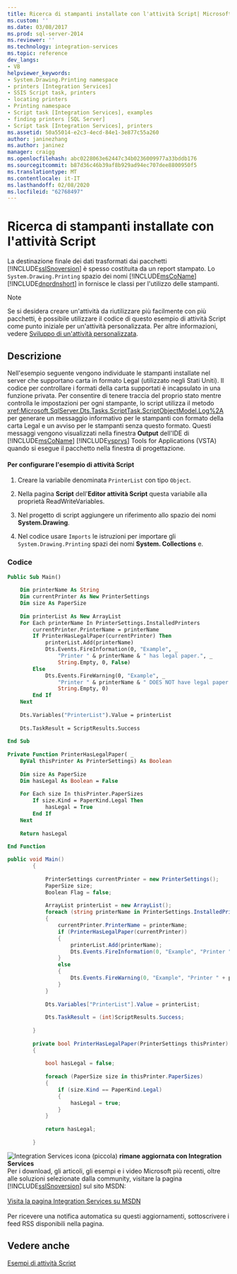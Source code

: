 ```yaml
---
title: Ricerca di stampanti installate con l'attività Script| Microsoft Docs
ms.custom: ''
ms.date: 03/08/2017
ms.prod: sql-server-2014
ms.reviewer: ''
ms.technology: integration-services
ms.topic: reference
dev_langs:
- VB
helpviewer_keywords:
- System.Drawing.Printing namespace
- printers [Integration Services]
- SSIS Script task, printers
- locating printers
- Printing namespace
- Script task [Integration Services], examples
- finding printers [SQL Server]
- Script task [Integration Services], printers
ms.assetid: 50a55014-e2c3-4ecd-84e1-3e877c55a260
author: janinezhang
ms.author: janinez
manager: craigg
ms.openlocfilehash: abc0228063e62447c34b0236009977a33bddb176
ms.sourcegitcommit: b87d36c46b39af8b929ad94ec707dee8800950f5
ms.translationtype: MT
ms.contentlocale: it-IT
ms.lasthandoff: 02/08/2020
ms.locfileid: "62768497"
---
```

# <a name="finding-installed-printers-with-the-script-task"></a>Ricerca di stampanti installate con l'attività Script
  La destinazione finale dei dati trasformati dai pacchetti [!INCLUDE[ssISnoversion](../../includes/ssisnoversion-md.md)] è spesso costituita da un report stampato. Lo `System.Drawing.Printing` spazio dei nomi [!INCLUDE[msCoName](../../includes/msconame-md.md)] [!INCLUDE[dnprdnshort](../../includes/dnprdnshort-md.md)] in fornisce le classi per l'utilizzo delle stampanti.  
  
> [!NOTE]  
>  Se si desidera creare un'attività da riutilizzare più facilmente con più pacchetti, è possibile utilizzare il codice di questo esempio di attività Script come punto iniziale per un'attività personalizzata. Per altre informazioni, vedere [Sviluppo di un'attività personalizzata](../extending-packages-custom-objects/task/developing-a-custom-task.md).  
  
## <a name="description"></a>Descrizione  
 Nell'esempio seguente vengono individuate le stampanti installate nel server che supportano carta in formato Legal (utilizzato negli Stati Uniti). Il codice per controllare i formati della carta supportati è incapsulato in una funzione privata. Per consentire di tenere traccia del proprio stato mentre controlla le impostazioni per ogni stampante, lo script utilizza il metodo <xref:Microsoft.SqlServer.Dts.Tasks.ScriptTask.ScriptObjectModel.Log%2A> per generare un messaggio informativo per le stampanti con formato della carta Legal e un avviso per le stampanti senza questo formato. Questi messaggi vengono visualizzati nella finestra **Output** dell'IDE di [!INCLUDE[msCoName](../../includes/msconame-md.md)] [!INCLUDE[vsprvs](../../includes/vsprvs-md.md)] Tools for Applications (VSTA) quando si esegue il pacchetto nella finestra di progettazione.  
  
#### <a name="to-configure-this-script-task-example"></a>Per configurare l'esempio di attività Script  
  
1.  Creare la variabile denominata `PrinterList` con tipo `Object`.  
  
2.  Nella pagina **Script** dell'**Editor attività Script** questa variabile alla proprietà ReadWriteVariables.  
  
3.  Nel progetto di script aggiungere un riferimento allo spazio dei nomi **System.Drawing**.  
  
4.  Nel codice usare `Imports` le istruzioni per importare gli `System.Drawing.Printing` spazi dei nomi **System. Collections** e.  
  
### <a name="code"></a>Codice  
  
```vb  
Public Sub Main()  
  
    Dim printerName As String  
    Dim currentPrinter As New PrinterSettings  
    Dim size As PaperSize  
  
    Dim printerList As New ArrayList  
    For Each printerName In PrinterSettings.InstalledPrinters  
        currentPrinter.PrinterName = printerName  
        If PrinterHasLegalPaper(currentPrinter) Then  
            printerList.Add(printerName)  
            Dts.Events.FireInformation(0, "Example", _  
                "Printer " & printerName & " has legal paper.", _  
                String.Empty, 0, False)  
        Else  
            Dts.Events.FireWarning(0, "Example", _  
                "Printer " & printerName & " DOES NOT have legal paper.", _  
                String.Empty, 0)  
        End If  
    Next  
  
    Dts.Variables("PrinterList").Value = printerList  
  
    Dts.TaskResult = ScriptResults.Success  
  
End Sub  
  
Private Function PrinterHasLegalPaper( _  
    ByVal thisPrinter As PrinterSettings) As Boolean  
  
    Dim size As PaperSize  
    Dim hasLegal As Boolean = False  
  
    For Each size In thisPrinter.PaperSizes  
        If size.Kind = PaperKind.Legal Then  
            hasLegal = True  
        End If  
    Next  
  
    Return hasLegal  
  
End Function  
```  
  
```csharp  
public void Main()  
        {  
  
            PrinterSettings currentPrinter = new PrinterSettings();  
            PaperSize size;  
            Boolean Flag = false;  
  
            ArrayList printerList = new ArrayList();  
            foreach (string printerName in PrinterSettings.InstalledPrinters)  
            {  
                currentPrinter.PrinterName = printerName;  
                if (PrinterHasLegalPaper(currentPrinter))  
                {  
                    printerList.Add(printerName);  
                    Dts.Events.FireInformation(0, "Example", "Printer " + printerName + " has legal paper.", String.Empty, 0, ref Flag);  
                }  
                else  
                {  
                    Dts.Events.FireWarning(0, "Example", "Printer " + printerName + " DOES NOT have legal paper.", String.Empty, 0);  
                }  
            }  
  
            Dts.Variables["PrinterList"].Value = printerList;  
  
            Dts.TaskResult = (int)ScriptResults.Success;  
  
        }  
  
        private bool PrinterHasLegalPaper(PrinterSettings thisPrinter)  
        {  
  
            bool hasLegal = false;  
  
            foreach (PaperSize size in thisPrinter.PaperSizes)  
            {  
                if (size.Kind == PaperKind.Legal)  
                {  
                    hasLegal = true;  
                }  
            }  
  
            return hasLegal;  
  
        }  
```  
  
![Integration Services icona (piccola)](../media/dts-16.gif "Icona di Integration Services (piccola)")  **rimane aggiornata con Integration Services**<br /> Per i download, gli articoli, gli esempi e i video Microsoft più recenti, oltre alle soluzioni selezionate dalla community, visitare la pagina [!INCLUDE[ssISnoversion](../../includes/ssisnoversion-md.md)] sul sito MSDN:<br /><br /> [Visita la pagina Integration Services su MSDN](https://go.microsoft.com/fwlink/?LinkId=136655)<br /><br /> Per ricevere una notifica automatica su questi aggiornamenti, sottoscrivere i feed RSS disponibili nella pagina.  
  
## <a name="see-also"></a>Vedere anche  
 [Esempi di attività Script](../extending-packages-scripting-task-examples/script-task-examples.md)  
  
  
